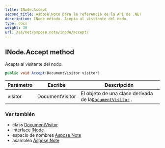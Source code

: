 ```yaml
---
title: INode.Accept
second_title: Aspose.Note para la referencia de la API de .NET
description: INode método. Acepta al visitante del nodo.
type: docs
weight: 30
url: /es/net/aspose.note/inode/accept/
---
```

## INode.Accept method

Acepta al visitante del nodo.

```csharp
public void Accept(DocumentVisitor visitor)
```

| Parámetro | Escribe | Descripción |
| --- | --- | --- |
| visitor | DocumentVisitor | El objeto de una clase derivada de la[`DocumentVisitor`](../../documentvisitor/) . |

### Ver también

* class [DocumentVisitor](../../documentvisitor/)
* interface [INode](../)
* espacio de nombres [Aspose.Note](../../inode/)
* asamblea [Aspose.Note](../../../)


